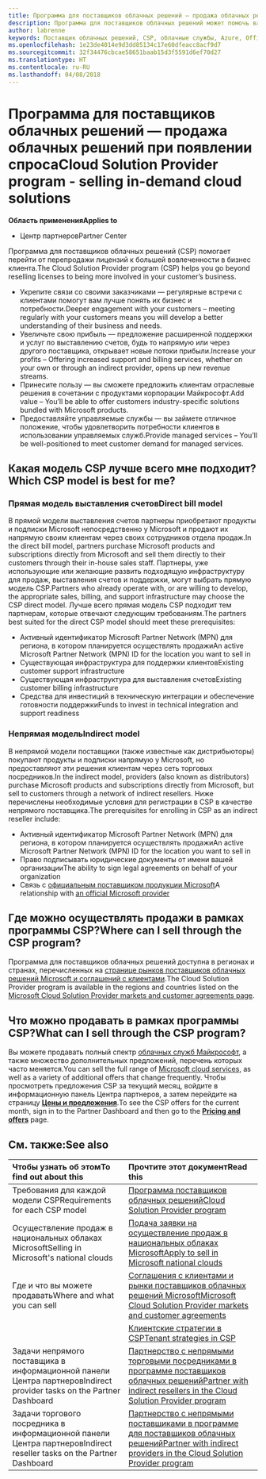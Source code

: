 ```yaml
---
title: Программа для поставщиков облачных решений — продажа облачных решений при появлении спроса | Центр партнеров
description: Программа для поставщиков облачных решений может помочь вам расширить свой бизнес благодаря появлению новых клиентов и новых знаний.
author: labrenne
keywords: Поставщик облачных решений, CSP, облачные службы, Azure, Office 365, Dynamics, партнер CSP, продажа в CSP, прямой партнер, прямой партнер CSP, непрямой торговый посредник CSP, прямой CSP, непрямой CSP, прямая модель, непрямая модель, непрямой торговый посредник, непрямой поставщик, поставщик, дистрибьютор, программа cloud solution provider
ms.openlocfilehash: 1e23de4014e9d3dd85134c17e60dfeacc8acf9d7
ms.sourcegitcommit: 32f34476cbcae58651baab15d3f5591d6ef70d27
ms.translationtype: HT
ms.contentlocale: ru-RU
ms.lasthandoff: 04/08/2018
---
```

# <a name="cloud-solution-provider-program---selling-in-demand-cloud-solutions"></a><span data-ttu-id="30b1b-104">Программа для поставщиков облачных решений — продажа облачных решений при появлении спроса</span><span class="sxs-lookup"><span data-stu-id="30b1b-104">Cloud Solution Provider program - selling in-demand cloud solutions</span></span> 

**<span data-ttu-id="30b1b-105">Область применения</span><span class="sxs-lookup"><span data-stu-id="30b1b-105">Applies to</span></span>**

-  <span data-ttu-id="30b1b-106">Центр партнеров</span><span class="sxs-lookup"><span data-stu-id="30b1b-106">Partner Center</span></span>

<span data-ttu-id="30b1b-107">Программа для поставщиков облачных решений (CSP) помогает перейти от перепродажи лицензий к большей вовлеченности в бизнес клиента.</span><span class="sxs-lookup"><span data-stu-id="30b1b-107">The Cloud Solution Provider program (CSP) helps you go beyond reselling licenses to being more involved in your customer’s business.</span></span>
 
- <span data-ttu-id="30b1b-108">Укрепите связи со своими заказчиками — регулярные встречи с клиентами помогут вам лучше понять их бизнес и потребности.</span><span class="sxs-lookup"><span data-stu-id="30b1b-108">Deeper engagement with your customers – meeting regularly with your customers means you will develop a better understanding of their business and needs.</span></span>
- <span data-ttu-id="30b1b-109">Увеличьте свою прибыль — предложение расширенной поддержки и услуг по выставлению счетов, будь то напрямую или через другого поставщика, открывает новые потоки прибыли.</span><span class="sxs-lookup"><span data-stu-id="30b1b-109">Increase your profits – Offering increased support and billing services, whether on your own or through an indirect provider, opens up new revenue streams.</span></span>  
- <span data-ttu-id="30b1b-110">Принесите пользу — вы сможете предложить клиентам отраслевые решения в сочетании с продуктами корпорации Майкрософт.</span><span class="sxs-lookup"><span data-stu-id="30b1b-110">Add value – You’ll be able to offer customers industry-specific solutions bundled with Microsoft products.</span></span>
- <span data-ttu-id="30b1b-111">Предоставляйте управляемые службы — вы займете отличное положение, чтобы удовлетворить потребности клиентов в использовании управляемых служб.</span><span class="sxs-lookup"><span data-stu-id="30b1b-111">Provide managed services – You’ll be well-positioned to meet customer demand for managed services.</span></span> 

## <a name="which-csp-model-is-best-for-me"></a><span data-ttu-id="30b1b-112">Какая модель CSP лучше всего мне подходит?</span><span class="sxs-lookup"><span data-stu-id="30b1b-112">Which CSP model is best for me?</span></span>

### <a name="direct-bill-model"></a><span data-ttu-id="30b1b-113">Прямая модель выставления счетов</span><span class="sxs-lookup"><span data-stu-id="30b1b-113">Direct bill model</span></span>

 <span data-ttu-id="30b1b-114">В прямой модели выставления счетов партнеры приобретают продукты и подписки Microsoft непосредственно у Microsoft и продают их напрямую своим клиентам через своих сотрудников отдела продаж.</span><span class="sxs-lookup"><span data-stu-id="30b1b-114">In the direct bill model, partners purchase Microsoft products and subscriptions directly from Microsoft and sell them directly to their customers through their in-house sales staff.</span></span> <span data-ttu-id="30b1b-115">Партнеры, уже использующие или желающие развить подходящую инфраструктуру для продаж, выставления счетов и поддержки, могут выбрать прямую модель CSP.</span><span class="sxs-lookup"><span data-stu-id="30b1b-115">Partners who already operate with, or are willing to develop, the appropriate sales, billing, and support infrastructure may choose the CSP direct model.</span></span> <span data-ttu-id="30b1b-116">Лучше всего прямая модель CSP подходит тем партнерам, которые отвечают следующим требованиям.</span><span class="sxs-lookup"><span data-stu-id="30b1b-116">The partners best suited for the direct CSP model should meet these prerequisites:</span></span>
- <span data-ttu-id="30b1b-117">Активный идентификатор Microsoft Partner Network (MPN) для региона, в котором планируется осуществлять продажи</span><span class="sxs-lookup"><span data-stu-id="30b1b-117">An active Microsoft Partner Network (MPN) ID for the location you want to sell in</span></span>
- <span data-ttu-id="30b1b-118">Существующая инфраструктура для поддержки клиентов</span><span class="sxs-lookup"><span data-stu-id="30b1b-118">Existing customer support infrastructure</span></span>
- <span data-ttu-id="30b1b-119">Существующая инфраструктура для выставления счетов</span><span class="sxs-lookup"><span data-stu-id="30b1b-119">Existing customer billing infrastructure</span></span>
- <span data-ttu-id="30b1b-120">Средства для инвестиций в техническую интеграции и обеспечение готовности поддержки</span><span class="sxs-lookup"><span data-stu-id="30b1b-120">Funds to invest in technical integration and support readiness</span></span>


### <a name="indirect-model"></a><span data-ttu-id="30b1b-121">Непрямая модель</span><span class="sxs-lookup"><span data-stu-id="30b1b-121">Indirect model</span></span>

<span data-ttu-id="30b1b-122">В непрямой модели поставщики (также известные как дистрибьюторы) покупают продукты и подписки напрямую у Microsoft, но предоставляют эти решения клиентам через сеть торговых посредников.</span><span class="sxs-lookup"><span data-stu-id="30b1b-122">In the indirect model, providers (also known as distributors) purchase Microsoft products and subscriptions directly from Microsoft, but sell to customers through a network of indirect resellers.</span></span> <span data-ttu-id="30b1b-123">Ниже перечислены необходимые условия для регистрации в CSP в качестве непрямого поставщика.</span><span class="sxs-lookup"><span data-stu-id="30b1b-123">The prerequisites for enrolling in CSP as an indirect reseller include:</span></span>

- <span data-ttu-id="30b1b-124">Активный идентификатор Microsoft Partner Network (MPN) для региона, в котором планируется осуществлять продажи</span><span class="sxs-lookup"><span data-stu-id="30b1b-124">An active Microsoft Partner Network (MPN) ID for the location you want to sell in</span></span>
- <span data-ttu-id="30b1b-125">Право подписывать юридические документы от имени вашей организации</span><span class="sxs-lookup"><span data-stu-id="30b1b-125">The ability to sign legal agreements on behalf of your organization</span></span>
- <span data-ttu-id="30b1b-126">Связь с [официальным поставщиком продукции Microsoft](https://partnercenter.microsoft.com/partner/find-a-provider)</span><span class="sxs-lookup"><span data-stu-id="30b1b-126">A relationship with [an official Microsoft provider](https://partnercenter.microsoft.com/partner/find-a-provider)</span></span>


## <a name="where-can-i-sell-through-the-csp-program"></a><span data-ttu-id="30b1b-127">Где можно осуществлять продажи в рамках программы CSP?</span><span class="sxs-lookup"><span data-stu-id="30b1b-127">Where can I sell through the CSP program?</span></span>

<span data-ttu-id="30b1b-128">Программа для поставщиков облачных решений доступна в регионах и странах, перечисленных на [странице рынков поставщиков облачных решений Microsoft и соглашений с клиентами](agreements.md).</span><span class="sxs-lookup"><span data-stu-id="30b1b-128">The Cloud Solution Provider program is available in the regions and countries listed on the [Microsoft Cloud Solution Provider markets and customer agreements page](agreements.md).</span></span>  

## <a name="what-can-i-sell-through-the-csp-program"></a><span data-ttu-id="30b1b-129">Что можно продавать в рамках программы CSP?</span><span class="sxs-lookup"><span data-stu-id="30b1b-129">What can I sell through the CSP program?</span></span>

<span data-ttu-id="30b1b-130">Вы можете продавать полный спектр [облачных служб Майкрософт](https://partner.microsoft.com/cloud-solution-provider/products-and-services), а также множество дополнительных предложений, перечень которых часто меняется.</span><span class="sxs-lookup"><span data-stu-id="30b1b-130">You can sell the full range of [Microsoft cloud services](https://partner.microsoft.com/cloud-solution-provider/products-and-services), as well as a variety of additional offers that change frequently.</span></span> <span data-ttu-id="30b1b-131">Чтобы просмотреть предложения CSP за текущий месяц, войдите в информационную панель Центра партнеров, а затем перейдите на страницу [**Цены и предложения**](https://partnercenter.microsoft.com/pcv/sales).</span><span class="sxs-lookup"><span data-stu-id="30b1b-131">To see the CSP offers for the current month, sign in to the Partner Dashboard and then go to the [**Pricing and offers**](https://partnercenter.microsoft.com/pcv/sales) page.</span></span>

## <a name="see-also"></a><span data-ttu-id="30b1b-132">См. также:</span><span class="sxs-lookup"><span data-stu-id="30b1b-132">See also</span></span> 


|**<span data-ttu-id="30b1b-133">Чтобы узнать об этом</span><span class="sxs-lookup"><span data-stu-id="30b1b-133">To find out about this</span></span>**   |**<span data-ttu-id="30b1b-134">Прочтите этот документ</span><span class="sxs-lookup"><span data-stu-id="30b1b-134">Read this</span></span>**   |
|:---------------------------|:--------------------|
|<span data-ttu-id="30b1b-135">Требования для каждой модели CSP</span><span class="sxs-lookup"><span data-stu-id="30b1b-135">Requirements for each CSP model</span></span>   | [<span data-ttu-id="30b1b-136">Программа поставщиков облачных решений</span><span class="sxs-lookup"><span data-stu-id="30b1b-136">Cloud Solution Provider program</span></span>](https://partnercenter.microsoft.com/partner/cloud-solution-provider)|
|<span data-ttu-id="30b1b-137">Осуществление продаж в национальных облаках Microsoft</span><span class="sxs-lookup"><span data-stu-id="30b1b-137">Selling in Microsoft's national clouds</span></span>   | [<span data-ttu-id="30b1b-138">Подача заявки на осуществление продаж в национальных облаках Microsoft</span><span class="sxs-lookup"><span data-stu-id="30b1b-138">Apply to sell in Microsoft national clouds</span></span>](csp-national-clouds-overview.md)|
|<span data-ttu-id="30b1b-139">Где и что вы можете продавать</span><span class="sxs-lookup"><span data-stu-id="30b1b-139">Where and what you can sell</span></span>   |[<span data-ttu-id="30b1b-140">Соглашения с клиентами и рынки поставщиков облачных решений Microsoft</span><span class="sxs-lookup"><span data-stu-id="30b1b-140">Microsoft Cloud Solution Provider markets and customer agreements</span></span>](agreements.md)|
|  | [<span data-ttu-id="30b1b-141">Клиентские стратегии в CSP</span><span class="sxs-lookup"><span data-stu-id="30b1b-141">Tenant strategies in CSP</span></span>](regional-authorization-overview.md)
|<span data-ttu-id="30b1b-142">Задачи непрямого поставщика в информационной панели Центра партнеров</span><span class="sxs-lookup"><span data-stu-id="30b1b-142">Indirect provider tasks on the Partner Dashboard</span></span>  |[<span data-ttu-id="30b1b-143">Партнерство с непрямыми торговыми посредниками в программе поставщиков облачных решений</span><span class="sxs-lookup"><span data-stu-id="30b1b-143">Partner with indirect resellers in the Cloud Solution Provider program</span></span>](indirect-provider-tasks-in-partner-center.md)|
|<span data-ttu-id="30b1b-144">Задачи торгового посредника в информационной панели Центра партнеров</span><span class="sxs-lookup"><span data-stu-id="30b1b-144">Indirect reseller tasks on the Partner Dashboard</span></span>   |[<span data-ttu-id="30b1b-145">Партнерство с непрямыми поставщиками в программе для поставщиков облачных решений</span><span class="sxs-lookup"><span data-stu-id="30b1b-145">Partner with indirect providers in the Cloud Solution Provider program</span></span>](indirect-reseller-tasks-in-partner-center.md)|
